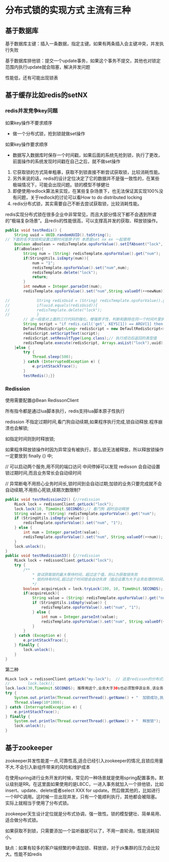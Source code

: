 # 分布式锁的实现方式 主流有三种

## 基于数据库

基于数据库主键：插入一条数据，指定主键。如果有两条插入会主键冲突，并发执行失败

基于数据库排他锁：提交一个update事务，如果这个事务不提交，其他也对锁定范围内执行update就会阻塞，解决并发问题

性能低，还有可能出现锁表

## 基于缓存比如redis的setNX

### redis并发竞争key问题

如果key操作不要求顺序

- 做一个分布式锁，抢到锁就做set操作
  
如果key操作要求顺序

- 数据写入数据库时保存一个时间戳，如果后面的系统先抢到锁，执行了更改，前面操作的系统发现时间戳在自己之后，就不做set操作

1. 它获取锁的方式简单粗暴，获取不到锁直接不断尝试获取锁，比较消耗性能。
2. 另外来说的话，redis的设计定位决定了它的数据并不是强一致性的，在某些极端情况下，可能会出现问题。锁的模型不够健壮
3. 即便使用redlock算法来实现，在某些复杂场景下，也无法保证其实现100%没有问题，关于redlock的讨论可以看How to do distributed locking
4. redis分布式锁，其实需要自己不断去尝试获取锁，比较消耗性能。

redis实现分布式锁在很多企业中非常常见，而且大部分情况下都不会遇到所谓的“极端复杂场景”。且redis的性能很高，可以支撑高并发的获取、释放锁操作。

```java
public void testRedis() {
    String uuid = UUID.randomUUID().toString();
// 下面的名字加锁和设置过期时间是原子的 本质是set nx ex 一起使用
    Boolean aBoolean = redisTemplate.opsForValue().setIfAbsent("lock", "uuid",3, TimeUnit.SECONDS);
    if(aBoolean){
        String num = (String) redisTemplate.opsForValue().get("num");
        if(StringUtils.isEmpty(num)){
            num = "1";
            redisTemplate.opsForValue().set("num",num);
            redisTemplate.delete("lock");
            return;
        }
        int newNum = Integer.parseInt(num);
        redisTemplate.opsForValue().set("num",String.valueOf(++newNum));
        
//            String redisUuid = (String) redisTemplate.opsForValue().get(num);
//            if(uuid.equals(redisUuid)){
//            redisTemplate.delete("lock");
//            }
        // 这一段是对上面的三行代码的强化，增强原子性，判断和删除在同一个时间片里执行
        String script = "if redis.call('get', KEYS[1]) == ARGV[1] then return redis.call('del', KEYS[1]) else return 0 end";
        DefaultRedisScript<Long> redisScript = new DefaultRedisScript<>();
        redisScript.setScriptText(script);
        redisScript.setResultType(Long.class);// 执行成功后返回的类型值
        redisTemplate.execute(redisScript, Arrays.asList("lock"),uuid);
    }else {
        try {
            Thread.sleep(500);
        } catch (InterruptedException e) {
            e.printStackTrace();
        }
        testRedis();}}
```

### Redission

使用需要配置@Bean RedissonClient

所有指令都是通过lua脚本执行，redis支持lua脚本原子性执行

redission 不指定过期时间,看门狗自动续期,如果程序执行完成,锁自动释放.程序崩溃也会解锁;

如指定时间则到时释放锁;

如果程序释放锁操作时因为异常没有被执行，那么锁无法被释放，所以释放锁操作一定要放到 finally {} 中;

// 可以启动两个服务,用不同的端口访问 中间停掉可以发现 redisson 会自动设置锁过期时间,而且业务常长会自动续时间

// 异常断电不用担心业务时间长,锁时间到会自动过期;加锁的业务只要完成就不会自动续期,不用担心死锁,续期次数限制?

```java
public void testRedission22() {//redission
    RLock lock = redissonClient.getLock("lock");
    lock.lock(10, TimeUnit.SECONDS);// 看门狗 超时自动释放
    String value = (String) redisTemplate.opsForValue().get("num");
    if (StringUtils.isEmpty(value)) {
        redisTemplate.opsForValue().set("num", "1");
    } else {
        int num = Integer.parseInt(value);
        redisTemplate.opsForValue().set("num", String.valueOf(++num));
    }
    lock.unlock();
}
public void testRedission33() {//redission
    RLock lock = redissonClient.getLock("lock");
    try {
        /**
            * 尝试获取锁的最大等待时间，超过这个值，则认为获取锁失败
            * 锁的持有时间,超过这个时间锁会自动失效（值应设置为大于业务处理的时间，确保在锁有效期内业务能处理完）
            */
        boolean acquireLock = lock.tryLock(100, 10, TimeUnit.SECONDS);
        if(acquireLock){
            String value = (String) redisTemplate.opsForValue().get("num");
            if (StringUtils.isEmpty(value)) {
                redisTemplate.opsForValue().set("num", "1");
            } else {
                int num = Integer.parseInt(value);
                redisTemplate.opsForValue().set("num", String.valueOf(++num));
            }
        }
    } catch (Exception e) {
        e.printStackTrace();
    } finally {
        lock.unlock();
    }
}
```

第二种

```java
RLock lock = redissonClient.getLock("my-lock");  // 这是redisson的分布式锁
//        lock.lock();
lock.lock(30,TimeUnit.SECONDS); 推荐用这个,业务大于30s也必须暂停该业务,该业务时间不合理
try {
    System.out.println(Thread.currentThread().getName() + "  加锁成功,执行业务");
    Thread.sleep(10*1000);
} catch (InterruptedException e) {
    e.printStackTrace();
} finally {
    System.out.println(Thread.currentThread().getName() + "  释放锁");
    lock.unlock();
}
```

## 基于zookeeper

zookeeper并发性能差一点,可靠性高,适合已经引入zookeeper的情况,且锁应用量不大.不会引入新组件带来的风险和维护成本

在使用spring进行业务开发的时候，常见的一种场景就是使用spring配置事务。默认级别是RR。在这里面如果使用的是LBCC，一进入事务就加入一个排他锁，比如insert、update、delete或者select XXX for update。然后做其他的，比如进行一个RPC调用。这时候一旦出现并发，只有一个能顺利执行，其他都会被阻塞。实际上就相当于使用了分布式锁。

zookeeper天生设计定位就是分布式协调，强一致性。锁的模型健壮、简单易用、适合做分布式锁。

如果获取不到锁，只需要添加一个监听器就可以了，不用一直轮询，性能消耗较小。

缺点：如果有较多的客户端频繁的申请加锁、释放锁，对于zk集群的压力会比较大。性能不如redis

